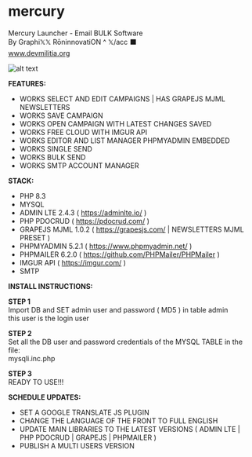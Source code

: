 # mercury
Mercury Launcher - Email BULK Software <BR>
By Graphi𝕏𝕏 RōninnovatiON ^ 𝕏/acc ⬛️ <BR>
www.devmilitia.org<br>

![alt text](https://i.postimg.cc/d03P6nnm/screenshot-2025-02-16-at-05-18-43.png)<br>

<strong>FEATURES:</strong><BR>
- WORKS SELECT AND EDIT CAMPAIGNS | HAS GRAPEJS MJML NEWSLETTERS<BR>
- WORKS SAVE CAMPAIGN<BR>
- WORKS OPEN CAMPAIGN WITH LATEST CHANGES SAVED<BR>
- WORKS FREE CLOUD WITH IMGUR API<BR>
- WORKS EDITOR AND LIST MANAGER PHPMYADMIN EMBEDDED<BR>
- WORKS SINGLE SEND<BR>
- WORKS BULK SEND<BR>
- WORKS SMTP ACCOUNT MANAGER<BR>

<strong>STACK:</strong><BR>
- PHP 8.3<BR>
- MYSQL<BR>
- ADMIN LTE 2.4.3 ( https://adminlte.io/ )<BR>
- PHP PDOCRUD ( https://pdocrud.com/ )
- GRAPEJS MJML 1.0.2 ( https://grapesjs.com/ | NEWSLETTERS MJML PRESET )<BR>
- PHPMYADMIN 5.2.1 ( https://www.phpmyadmin.net/ )<BR>
- PHPMAILER 6.2.0 ( https://github.com/PHPMailer/PHPMailer )<BR>
- IMGUR API ( https://imgur.com/ )<BR>
- SMTP<BR>

<strong>INSTALL INSTRUCTIONS:</strong><BR>

<strong>STEP 1</strong><BR>
Import DB and SET admin user and password ( MD5 ) in table admin<BR>
this user is the login user<BR>

<strong>STEP 2</strong><BR>
Set all the DB user and password credentials of the MYSQL TABLE in the file:<BR>
mysqli.inc.php<BR>

<strong>STEP 3</strong><br>
READY TO USE!!!<BR>

<strong>SCHEDULE UPDATES:</strong><br>
- SET A GOOGLE TRANSLATE JS PLUGIN
- CHANGE THE LANGUAGE OF THE FRONT TO FULL ENGLISH
- UPDATE MAIN LIBRARIES TO THE LATEST VERSIONS ( ADMIN LTE | PHP PDOCRUD | GRAPEJS | PHPMAILER )
- PUBLISH A MULTI USERS VERSION
